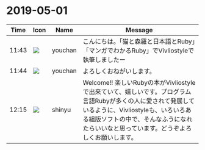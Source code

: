 # 2019-05-01

|Time|Icon|Name|Message|
|---|---|---|---|
|11:43|![](https://secure.gravatar.com/avatar/b54abc5e7463fe6470c379e97e3f2477.jpg?s=72&d=https%3A%2F%2Fa.slack-edge.com%2Fdf10d%2Fimg%2Favatars%2Fava_0024-72.png)|youchan|こんにちは。「猫と森羅と日本語とRuby」「マンガでわかるRuby」でVivliostyleで執筆しましたー|
|11:44|![](https://secure.gravatar.com/avatar/b54abc5e7463fe6470c379e97e3f2477.jpg?s=72&d=https%3A%2F%2Fa.slack-edge.com%2Fdf10d%2Fimg%2Favatars%2Fava_0024-72.png)|youchan|よろしくおねがいします。|
|12:15|![](https://avatars.slack-edge.com/2018-04-27/354445776386_e258f5ed5ba887b08668_72.jpg)|shinyu|Welcome!! 楽しいRubyの本がVivliostyleで出来ていて、嬉しいです。プログラム言語Rubyが多くの人に愛されて発展しているように、Vivliostyleも、いろいろある組版ソフトの中で、そんなふうになれたらいいなと思っています。どうぞよろしくお願いします。|
